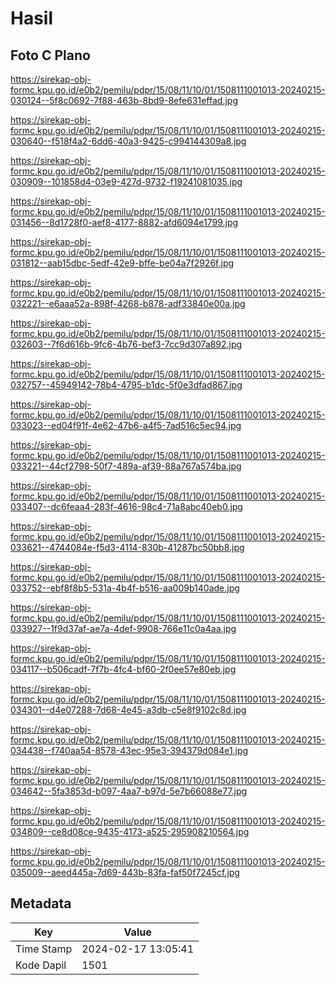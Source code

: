 # Hasil

## Foto C Plano

https://sirekap-obj-formc.kpu.go.id/e0b2/pemilu/pdpr/15/08/11/10/01/1508111001013-20240215-030124--5f8c0692-7f88-463b-8bd9-8efe631effad.jpg

https://sirekap-obj-formc.kpu.go.id/e0b2/pemilu/pdpr/15/08/11/10/01/1508111001013-20240215-030640--f518f4a2-6dd6-40a3-9425-c994144309a8.jpg

https://sirekap-obj-formc.kpu.go.id/e0b2/pemilu/pdpr/15/08/11/10/01/1508111001013-20240215-030909--101858d4-03e9-427d-9732-f19241081035.jpg

https://sirekap-obj-formc.kpu.go.id/e0b2/pemilu/pdpr/15/08/11/10/01/1508111001013-20240215-031456--8d1728f0-aef8-4177-8882-afd6094e1799.jpg

https://sirekap-obj-formc.kpu.go.id/e0b2/pemilu/pdpr/15/08/11/10/01/1508111001013-20240215-031812--aab15dbc-5edf-42e9-bffe-be04a7f2926f.jpg

https://sirekap-obj-formc.kpu.go.id/e0b2/pemilu/pdpr/15/08/11/10/01/1508111001013-20240215-032221--e6aaa52a-898f-4268-b878-adf33840e00a.jpg

https://sirekap-obj-formc.kpu.go.id/e0b2/pemilu/pdpr/15/08/11/10/01/1508111001013-20240215-032603--7f6d616b-9fc6-4b76-bef3-7cc9d307a892.jpg

https://sirekap-obj-formc.kpu.go.id/e0b2/pemilu/pdpr/15/08/11/10/01/1508111001013-20240215-032757--45949142-78b4-4795-b1dc-5f0e3dfad867.jpg

https://sirekap-obj-formc.kpu.go.id/e0b2/pemilu/pdpr/15/08/11/10/01/1508111001013-20240215-033023--ed04f91f-4e62-47b6-a4f5-7ad516c5ec94.jpg

https://sirekap-obj-formc.kpu.go.id/e0b2/pemilu/pdpr/15/08/11/10/01/1508111001013-20240215-033221--44cf2798-50f7-489a-af39-88a767a574ba.jpg

https://sirekap-obj-formc.kpu.go.id/e0b2/pemilu/pdpr/15/08/11/10/01/1508111001013-20240215-033407--dc6feaa4-283f-4616-98c4-71a8abc40eb0.jpg

https://sirekap-obj-formc.kpu.go.id/e0b2/pemilu/pdpr/15/08/11/10/01/1508111001013-20240215-033621--4744084e-f5d3-4114-830b-41287bc50bb8.jpg

https://sirekap-obj-formc.kpu.go.id/e0b2/pemilu/pdpr/15/08/11/10/01/1508111001013-20240215-033752--ebf8f8b5-531a-4b4f-b516-aa009b140ade.jpg

https://sirekap-obj-formc.kpu.go.id/e0b2/pemilu/pdpr/15/08/11/10/01/1508111001013-20240215-033927--1f9d37af-ae7a-4def-9908-766e11c0a4aa.jpg

https://sirekap-obj-formc.kpu.go.id/e0b2/pemilu/pdpr/15/08/11/10/01/1508111001013-20240215-034117--b506cadf-7f7b-4fc4-bf60-2f0ee57e80eb.jpg

https://sirekap-obj-formc.kpu.go.id/e0b2/pemilu/pdpr/15/08/11/10/01/1508111001013-20240215-034301--d4e07288-7d68-4e45-a3db-c5e8f9102c8d.jpg

https://sirekap-obj-formc.kpu.go.id/e0b2/pemilu/pdpr/15/08/11/10/01/1508111001013-20240215-034438--f740aa54-8578-43ec-95e3-394379d084e1.jpg

https://sirekap-obj-formc.kpu.go.id/e0b2/pemilu/pdpr/15/08/11/10/01/1508111001013-20240215-034642--5fa3853d-b097-4aa7-b97d-5e7b66088e77.jpg

https://sirekap-obj-formc.kpu.go.id/e0b2/pemilu/pdpr/15/08/11/10/01/1508111001013-20240215-034809--ce8d08ce-9435-4173-a525-295908210564.jpg

https://sirekap-obj-formc.kpu.go.id/e0b2/pemilu/pdpr/15/08/11/10/01/1508111001013-20240215-035009--aeed445a-7d69-443b-83fa-faf50f7245cf.jpg


## Metadata

| Key        | Value               |
| ---------- | ------------------- |
| Time Stamp | 2024-02-17 13:05:41 |
| Kode Dapil | 1501                |



